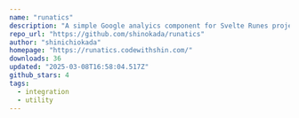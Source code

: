 ```yaml
---
name: "runatics"
description: "A simple Google analyics component for Svelte Runes project"
repo_url: "https://github.com/shinokada/runatics"
author: "shinichiokada"
homepage: "https://runatics.codewithshin.com/"
downloads: 36
updated: "2025-03-08T16:58:04.517Z"
github_stars: 4
tags: 
  - integration
  - utility
---
```

